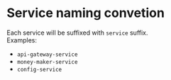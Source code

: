 # Service naming convetion

Each service will be suffixed with `service` suffix.  
Examples:  
- `api-gateway-service`
- `money-maker-service`
- `config-service`